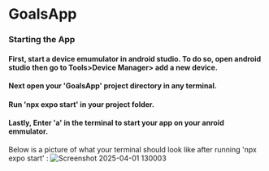 # GoalsApp

### Starting the App

#### First, start a device emumulator in android studio. To do so, open android studio then go to Tools>Device Manager> add a new device.

#### Next open your 'GoalsApp' project directory in any terminal.
#### Run 'npx expo start' in your project folder. 
#### Lastly, Enter 'a' in the terminal to start your app on your anroid emmulator.


 Below is a picture of what your terminal should look like after running 'npx expo start' :
![Screenshot 2025-04-01 130003](https://github.com/user-attachments/assets/a7a2c2af-f045-487e-bf2e-ba2751fd0c16)

